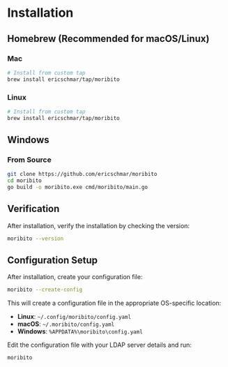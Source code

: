# Installation

## Homebrew (Recommended for macOS/Linux)

### Mac

```bash
# Install from custom tap
brew install ericschmar/tap/moribito
```

### Linux

```bash
# Install from custom tap
brew install ericschmar/tap/moribito
```

## Windows

### From Source

```bash
git clone https://github.com/ericschmar/moribito
cd moribito
go build -o moribito.exe cmd/moribito/main.go
```

## Verification

After installation, verify the installation by checking the version:

```bash
moribito --version
```

## Configuration Setup

After installation, create your configuration file:

```bash
moribito --create-config
```

This will create a configuration file in the appropriate OS-specific location:
- **Linux**: `~/.config/moribito/config.yaml`
- **macOS**: `~/.moribito/config.yaml`
- **Windows**: `%APPDATA%\moribito\config.yaml`

Edit the configuration file with your LDAP server details and run:

```bash
moribito
```
